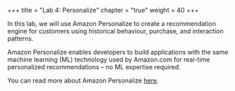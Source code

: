 +++
title = "Lab 4: Personalize"
chapter = "true"
weight = 40
+++

In this lab, we will use Amazon Personalize to create a recommendation engine for customers using historical behaviour, purchase, and interaction patterns.

Amazon Personalize enables developers to build applications with the same machine learning (ML) technology used by Amazon.com for real-time personalized recommendations – no ML expertise required. 

You can read more about Amazon Personalize [here](https://aws.amazon.com/personalize).
